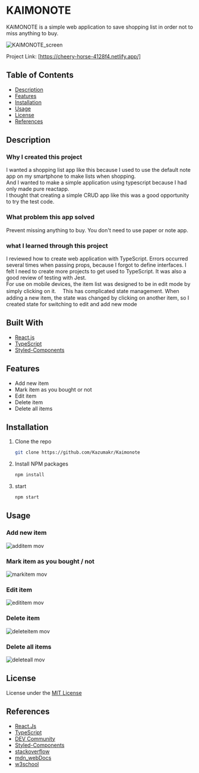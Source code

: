 # KAIMONOTE

KAIMONOTE is a simple web application to save shopping list in order not to miss anything to buy.

![KAIMONOTE_screen](https://user-images.githubusercontent.com/67501734/163690681-2a8602f2-8cd9-4525-8aa6-15a2644284d1.png)

Project Link: [https://cheery-horse-4128f4.netlify.app/]

## Table of Contents

- [Description](#description)
- [Features](#features)
- [Installation](#installation)
- [Usage](#usage)
- [License](#license)
- [References](#references)

## Description

### Why I created this project

I wanted a shopping list app like this because I used to use the default note app on my smartphone to make lists when shopping.  
And I wanted to make a simple application using typescript because I had only made pure reactapp.  
I thought that creating a simple CRUD app like this was a good opportunity to try the test code.

### What problem this app solved

Prevent missing anything to buy.
You don't need to use paper or note app.

### what I learned through this project

I reviewed how to create web application with TypeScript. Errors occurred several times when passing props, because I forgot to define interfaces. I felt I need to create more projects to get used to TypeScript. It was also a good review of testing with Jest.  
For use on mobile devices, the item list was designed to be in edit mode by simply clicking on it.　 This has complicated state management. When adding a new item, the state was changed by clicking on another item, so I created state for switching to edit and add new mode

## Built With

- [React.js](https://reactjs.org/)
- [TypeScript](https://www.typescriptlang.org/)
- [Styled-Components](https://styled-components.com/)

## Features

- Add new item
- Mark item as you bought or not
- Edit item
- Delete item
- Delete all items

## Installation

1. Clone the repo
   ```sh
   git clone https://github.com/Kazumakr/Kaimonote
   ```
2. Install NPM packages
   ```sh
   npm install
   ```
3. start
   ```sh
   npm start
   ```

## Usage

### Add new item

![additem mov](https://user-images.githubusercontent.com/67501734/163690999-33a08644-eba8-462e-a08a-26f61faf00db.gif)

### Mark item as you bought / not

![markitem mov](https://user-images.githubusercontent.com/67501734/163691029-9cf93642-3c19-4c98-987b-acddcd8ae443.gif)

### Edit item

![edititem mov](https://user-images.githubusercontent.com/67501734/163691024-e6eb79b1-7e2a-4641-bbcc-bd12f059b05f.gif)

### Delete item

![deleteitem mov](https://user-images.githubusercontent.com/67501734/163691023-6eb3e363-a0b5-449b-83a1-e7f6ae9343ad.gif)

### Delete all items
![deleteall mov](https://user-images.githubusercontent.com/67501734/163691000-1a27c21e-9b3d-4a9d-9e61-a957a470c9a5.gif)

## License

License under the [MIT License](LICENSE)

## References

- [React.Js](https://reactjs.org/)
- [TypeScript](https://www.typescriptlang.org/)
- [DEV Community](https://dev.to/)
- [Styled-Components](https://styled-components.com/)
- [stackoverflow](https://stackoverflow.com/)
- [mdn_webDocs](https://developer.mozilla.org/)
- [w3school](https://www.w3schools.com/)
